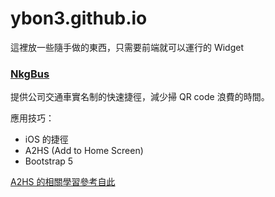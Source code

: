 ybon3.github.io
===============

這裡放一些隨手做的東西，只需要前端就可以運行的 Widget


### [NkgBus](/NkgBus/)
提供公司交通車實名制的快速捷徑，減少掃 QR code 浪費的時間。
 
應用技巧：
* iOS 的捷徑
* A2HS (Add to Home Screen)
* Bootstrap 5

[A2HS 的相關學習參考自此](https://developer.mozilla.org/en-US/docs/Web/Progressive_web_apps/Add_to_home_screen)